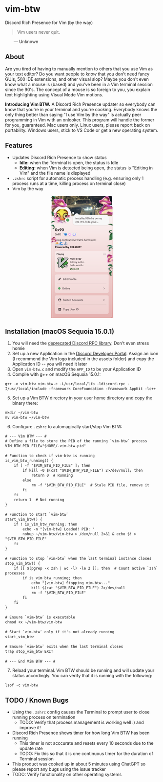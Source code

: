 # vim-btw
Discord Rich Presence for Vim (by the way)
>Vim users never quit.

&emsp;&emsp;— Unknown
## About
Are you tired of having to manually mention to others that you use Vim as your text editor?
Do you want people to *know* that you don't need fancy GUIs, 500 IDE extensions, and other visual slop?
Maybe you don't even know what a mouse is (based) and you've been in a Vim terminal session since the 90's.
The concept of a mouse is so foreign to you, you explain text highlighting using Visual Mode Vim motions.

**Introducing Vim BTW.** A Discord Rich Presence updater so everybody can know that you're in your terminal and you're cooking.
Everybody knows the only thing better than saying "I use Vim by the way" is actually peer programming in Vim with an onlooker.
This program will handle the former for you, guaranteed. Mac users only. Linux users, please report back on portability. Windows users, stick to VS Code or get a new operating system.

## Features
* Updates Discord Rich Presence to show status
    * **Idle:** when the Terminal is open, the status is Idle
    * **Editing:** when Vim is detected being open, the status is "Editing in Vim" and the file name is displayed
* `.zshrc` script for automatic process handling (e.g. ensuring only 1 process
  runs at a time, killing process on terminal close)
* Vim by the way
<p align="center">
  <img src="assets/vim-btw-demo.png" alt="Vim BTW demo" height="400" width="200"/>
</p>

## Installation (macOS Sequoia 15.0.1)
1. You will need the [deprecated Discord RPC library](https://github.com/discord/discord-rpc). Don't even stress homie
2. Set up a new Application in the [Discord Developer Portal](https://discord.com/developers/applications). Assign an icon (I recommend the Vim logo included in the assets folder) and copy the Application ID -- you will need it later
3. Open `vim-btw.c` and modify the `APP_ID` to be your Application ID
4. Compile with g++ on macOS Sequoia 15.0.1:
```
g++ -o vim-btw vim-btw.c -L/usr/local/lib -ldiscord-rpc -I/usr/local/include -framework CoreFoundation -framework AppKit -lc++
```
5. Set up a Vim BTW directory in your user home directory and copy the binary there:
```
mkdir ~/vim-btw
mv vim-btw ~/vim-btw
```
6. Configure `.zshrc` to automagically start/stop Vim BTW:
```
# --- Vim BTW --- #
# Define a file to store the PID of the running `vim-btw` process
VIM_BTW_PID_FILE="$HOME/.vim-btw.pid"

# Function to check if vim-btw is running
is_vim_btw_running() {
    if [ -f "$VIM_BTW_PID_FILE" ]; then
        if kill -0 $(cat "$VIM_BTW_PID_FILE") 2>/dev/null; then
            return 0  # Running
        else
            rm -f "$VIM_BTW_PID_FILE"  # Stale PID file, remove it
        fi
    fi
    return 1  # Not running
}

# Function to start `vim-btw`
start_vim_btw() {
    if ! is_vim_btw_running; then
        echo -n "[vim-btw] Loaded! PID: "
        nohup ~/vim-btw/vim-btw > /dev/null 2>&1 & echo $! > "$VIM_BTW_PID_FILE"
    fi
}

# Function to stop `vim-btw` when the last terminal instance closes
stop_vim_btw() {
    if [[ $(pgrep -x zsh | wc -l) -le 2 ]]; then  # Count active `zsh` processes
        if is_vim_btw_running; then
            echo "[vim-btw] Stopping vim-btw..."
            kill $(cat "$VIM_BTW_PID_FILE") 2>/dev/null
            rm -f "$VIM_BTW_PID_FILE"
        fi
    fi
}

# Ensure `vim-btw` is executable
chmod +x ~/vim-btw/vim-btw

# Start `vim-btw` only if it's not already running
start_vim_btw

# Ensure `vim-btw` exits when the last terminal closes
trap stop_vim_btw EXIT

# --- End Vim BTW --- #
```
7. Reload your terminal. Vim BTW should be running and will update your status accordingly. You can verify that it is running with the following:
```
lsof -c vim-btw
```

## TODO / Known Bugs
* Using the `.zshrc` config causes the Terminal to prompt user to close running
  process on termination
    * TODO: Verify that process management is working well :) and improve it!
* Discord Rich Presence shows timer for how long Vim BTW has been running
    * This timer is not acccurate and resets every 10 seconds due to the
      update rate 
    * TODO: Fix this so that it is one continuous timer for the duration of Terminal session
* This product was cooked up in about 5 minutes using ChatGPT so please
  report any bugs using the issue tracker
* TODO: Verify functionality on other operating systems
